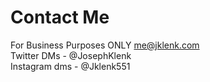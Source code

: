 # Contact Me

For Business Purposes ONLY [me@jklenk.com](mailto:me@jklenk.com)  
Twitter DMs - @JosephKlenk  
Instagram dms - @Jklenk551